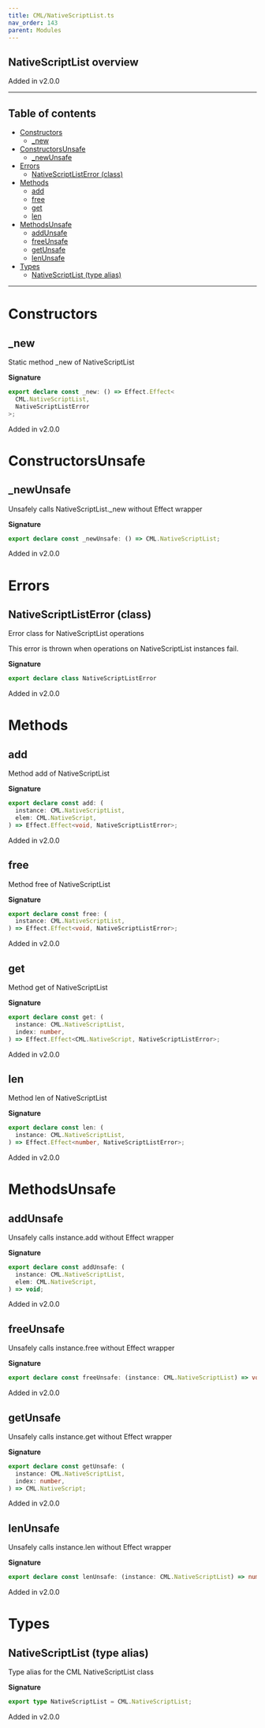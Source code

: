 ```yaml
---
title: CML/NativeScriptList.ts
nav_order: 143
parent: Modules
---
```


## NativeScriptList overview

Added in v2.0.0

---

<h2 class="text-delta">Table of contents</h2>

- [Constructors](#constructors)
  - [\_new](#_new)
- [ConstructorsUnsafe](#constructorsunsafe)
  - [\_newUnsafe](#_newunsafe)
- [Errors](#errors)
  - [NativeScriptListError (class)](#nativescriptlisterror-class)
- [Methods](#methods)
  - [add](#add)
  - [free](#free)
  - [get](#get)
  - [len](#len)
- [MethodsUnsafe](#methodsunsafe)
  - [addUnsafe](#addunsafe)
  - [freeUnsafe](#freeunsafe)
  - [getUnsafe](#getunsafe)
  - [lenUnsafe](#lenunsafe)
- [Types](#types)
  - [NativeScriptList (type alias)](#nativescriptlist-type-alias)

---

# Constructors

## \_new

Static method \_new of NativeScriptList

**Signature**

```ts
export declare const _new: () => Effect.Effect<
  CML.NativeScriptList,
  NativeScriptListError
>;
```

Added in v2.0.0

# ConstructorsUnsafe

## \_newUnsafe

Unsafely calls NativeScriptList.\_new without Effect wrapper

**Signature**

```ts
export declare const _newUnsafe: () => CML.NativeScriptList;
```

Added in v2.0.0

# Errors

## NativeScriptListError (class)

Error class for NativeScriptList operations

This error is thrown when operations on NativeScriptList instances fail.

**Signature**

```ts
export declare class NativeScriptListError
```

Added in v2.0.0

# Methods

## add

Method add of NativeScriptList

**Signature**

```ts
export declare const add: (
  instance: CML.NativeScriptList,
  elem: CML.NativeScript,
) => Effect.Effect<void, NativeScriptListError>;
```

Added in v2.0.0

## free

Method free of NativeScriptList

**Signature**

```ts
export declare const free: (
  instance: CML.NativeScriptList,
) => Effect.Effect<void, NativeScriptListError>;
```

Added in v2.0.0

## get

Method get of NativeScriptList

**Signature**

```ts
export declare const get: (
  instance: CML.NativeScriptList,
  index: number,
) => Effect.Effect<CML.NativeScript, NativeScriptListError>;
```

Added in v2.0.0

## len

Method len of NativeScriptList

**Signature**

```ts
export declare const len: (
  instance: CML.NativeScriptList,
) => Effect.Effect<number, NativeScriptListError>;
```

Added in v2.0.0

# MethodsUnsafe

## addUnsafe

Unsafely calls instance.add without Effect wrapper

**Signature**

```ts
export declare const addUnsafe: (
  instance: CML.NativeScriptList,
  elem: CML.NativeScript,
) => void;
```

Added in v2.0.0

## freeUnsafe

Unsafely calls instance.free without Effect wrapper

**Signature**

```ts
export declare const freeUnsafe: (instance: CML.NativeScriptList) => void;
```

Added in v2.0.0

## getUnsafe

Unsafely calls instance.get without Effect wrapper

**Signature**

```ts
export declare const getUnsafe: (
  instance: CML.NativeScriptList,
  index: number,
) => CML.NativeScript;
```

Added in v2.0.0

## lenUnsafe

Unsafely calls instance.len without Effect wrapper

**Signature**

```ts
export declare const lenUnsafe: (instance: CML.NativeScriptList) => number;
```

Added in v2.0.0

# Types

## NativeScriptList (type alias)

Type alias for the CML NativeScriptList class

**Signature**

```ts
export type NativeScriptList = CML.NativeScriptList;
```

Added in v2.0.0
